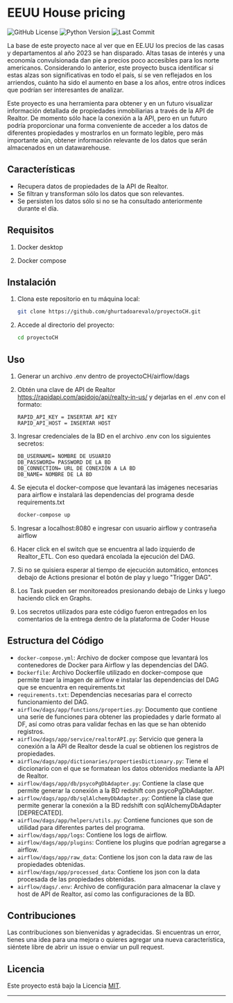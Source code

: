 # EEUU House pricing

![GitHub License](https://img.shields.io/github/license/ghurtadoarevalo/proyectoCH)
![Python Version](https://img.shields.io/badge/python-%3E%3D3.6-blue)
![Last Commit](https://img.shields.io/github/last-commit/ghurtadoarevalo/proyectoCH)

La base de este proyecto nace al ver que en EE.UU los precios de las casas y departamentos al año 2023 se han disparado. Altas tasas de interés y una economía convulsionada dan pie a precios poco accesibles para los norte americanos. Considerando lo anterior, este proyecto busca identificar si estas alzas son significativas en todo el país, si se ven reflejados en los arriendos, cuánto ha sido el aumento en base a los años, entre otros índices que podrían ser interesantes de analizar.

Este proyecto es una herramienta para obtener y en un futuro visualizar información detallada de propiedades inmobiliarias a través de la API de Realtor. De momento sólo hace la conexión a la API, pero en un futuro podría proporcionar una forma conveniente de acceder a los datos de diferentes propiedades y mostrarlos en un formato legible, pero más importante aún, obtener información relevante de los datos que serán almacenados en un datawarehouse. 

## Características

- Recupera datos de propiedades de la API de Realtor.
- Se filtran y transforman sólo los datos que son relevantes.
- Se persisten los datos sólo si no se ha consultado anteriormente durante el día.

## Requisitos

1. Docker desktop

2. Docker compose

## Instalación

1. Clona este repositorio en tu máquina local:

   ```bash
   git clone https://github.com/ghurtadoarevalo/proyectoCH.git
   ```

2. Accede al directorio del proyecto:

   ```bash
   cd proyectoCH
   ```

## Uso

1. Generar un archivo .env dentro de proyectoCH/airflow/dags

2. Obtén una clave de API de Realtor https://rapidapi.com/apidojo/api/realty-in-us/ y dejarlas en el .env con el formato:
    
    ```plaintext
    RAPID_API_KEY = INSERTAR API KEY
    RAPID_API_HOST = INSERTAR HOST 
    ```

3. Ingresar credenciales de la BD en el archivo .env con los siguientes secretos:

   ```plaintext
   DB_USERNAME= NOMBRE DE USUARIO
   DB_PASSWORD= PASSWORD DE LA BD
   DB_CONNECTION= URL DE CONEXIÓN A LA BD
   DB_NAME= NOMBRE DE LA BD
   ```

4. Se ejecuta el docker-compose que levantará las imágenes necesarias para airflow e instalará las dependencias del programa desde requirements.txt

   ```bash
   docker-compose up
   ```

5. Ingresar a localhost:8080 e ingresar con usuario airflow y contraseña airflow

6. Hacer click en el switch que se encuentra al lado izquierdo de Realtor_ETL. Con eso quedará encolada la ejecución del DAG.

7. Si no se quisiera esperar al tiempo de ejecución automático, entonces debajo de Actions presionar el botón de play y luego "Trigger DAG".

8. Los Task pueden ser monitoreados presionando debajo de Links y luego haciendo click en Graphs.

9. Los secretos utilizados para este código fueron entregados en los comentarios de la entrega dentro de la plataforma de Coder House

## Estructura del Código

- `docker-compose.yml`: Archivo de docker compose que levantará los contenedores de Docker para Airflow y las dependencias del DAG.
- `Dockerfile`: Archivo Dockerfile utilizado en docker-compose que permite traer la imagen de airflow e instalar las dependencias del DAG que se encuentra en requirements.txt
- `requirements.txt`: Dependencias necesarias para el correcto funcionamiento del DAG.
- `airflow/dags/app/functions/properties.py`: Documento que contiene una serie de funciones para obtener las propiedades y darle formato al DF, así como otras para validar fechas en las que se han obtenido registros.
- `airflow/dags/app/service/realtorAPI.py`: Servicio que genera la conexión a la API de Realtor desde la cual se obtienen los registros de propiedades.
- `airflow/dags/app/dictionaries/propertiesDictionary.py`: Tiene el diccionario con el que se formatean los datos obtenidos mediante la API de Realtor. 
- `airflow/dags/app/db/psycoPgDbAdapter.py`: Contiene la clase que permite generar la conexión a la BD redshift con psycoPgDbAdapter. 
- `airflow/dags/app/db/sqlAlchemyDbAdapter.py`: Contiene la clase que permite generar la conexión a la BD redshift con sqlAlchemyDbAdapter [DEPRECATED]. 
- `airflow/dags/app/helpers/utils.py`: Contiene funciones que son de utilidad para diferentes partes del programa.
- `airflow/dags/app/logs`: Contiene los logs de airflow.
- `airflow/dags/app/plugins`: Contiene los plugins que podrían agregarse a airflow.
- `airflow/dags/app/raw_data`: Contiene los json con la data raw de las propiedades obtenidas.
- `airflow/dags/app/processed_data`: Contiene los json con la data procesada de las propiedades obtenidas.
- `airflow/dags/.env`: Archivo de configuración para almacenar la clave y host de API de Realtor, así como las configuraciones de la BD.

## Contribuciones

Las contribuciones son bienvenidas y agradecidas. Si encuentras un error, tienes una idea para una mejora o quieres agregar una nueva característica, siéntete libre de abrir un issue o enviar un pull request.

## Licencia

Este proyecto está bajo la Licencia [MIT](LICENSE).

---